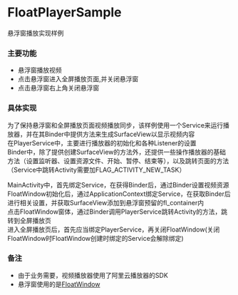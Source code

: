 # FloatPlayerSample
悬浮窗播放实现样例

### 主要功能
+ 悬浮窗播放视频
+ 点击悬浮窗进入全屏播放页面,并关闭悬浮窗
+ 点击悬浮窗右上角关闭悬浮窗

### 具体实现
为了保持悬浮窗和全屏播放页面视频播放同步，该样例使用一个Service来运行播放器，并在其Binder中提供方法来生成SurfaceView以显示视频内容  
在PlayerService中，主要进行播放器的初始化和各种Listener的设置  
Binder中，除了提供创建SurfaceView的方法外，还提供一些操作播放器的基础方法（设置监听器、设置资源文件、开始、暂停、结束等），以及跳转页面的方法（Service中跳转Activity需要加FLAG_ACTIVITY_NEW_TASK）  
  
MainActivity中，首先绑定Service，在获得Binder后，通过Binder设置视频资源  
FloatWindow初始化后，通过ApplicationContext绑定Service，在获取Binder后进行相关设置，并获取SurfaceView添加到悬浮窗预留的fl_container内  
点击FloatWindow窗体，通过Binder调用PlayerService跳转Activity的方法，跳转到全屏播放页  
进入全屏播放页后，首先应当绑定PlayerService，再关闭FloatWindow(关闭FloatWindow时FloatWindow创建时绑定的Service会解除绑定)  

### 备注
+ 由于业务需要，视频播放器使用了阿里云播放器的SDK
+ 悬浮窗使用的是[FloatWindow](https://github.com/yhaolpz/FloatWindow)
